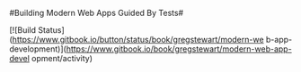 #Building Modern Web Apps Guided By Tests#

[![Build Status](https://www.gitbook.io/button/status/book/gregstewart/modern-we
b-app-development)](https://www.gitbook.io/book/gregstewart/modern-web-app-devel
opment/activity)